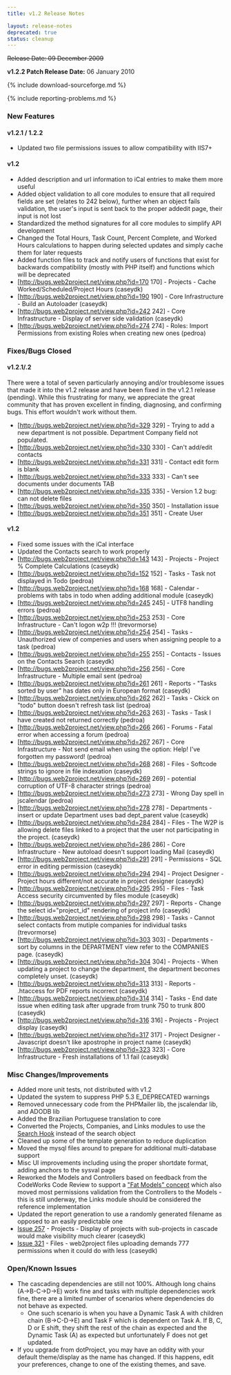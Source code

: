 ```yaml
---
title: v1.2 Release Notes

layout: release-notes
deprecated: true
status: cleanup
---
```


<s>Release Date: 09 December 2009 </s>

**v1.2.2 Patch Release Date:** 06 January 2010

{% include download-sourceforge.md %}

{% include reporting-problems.md %}

### New Features

#### v1.2.1 / 1.2.2

* Updated two file permissions issues to allow compatibility with IIS7+

#### v1.2

* Added description and url information to iCal entries to make them more useful
* Added object validation to all core modules to ensure that all required fields are set (relates to 242 below), further when an object fails validation, the user's input is sent back to the proper addedit page, their input is not lost
* Standardized the method signatures for all core modules to simplify API development
* Changed the Total Hours, Task Count, Percent Complete, and Worked Hours calculations to happen during selected updates and simply cache them for later requests
* Added function files to track and notify users of functions that exist for backwards compatibility (mostly with PHP itself) and functions which will be deprecated
* [http://bugs.web2project.net/view.php?id=170 170] - Projects - Cache Worked/Scheduled/Project Hours (caseydk)
* [http://bugs.web2project.net/view.php?id=190 190] - Core Infrastructure - Build an Autoloader (caseydk)
* [http://bugs.web2project.net/view.php?id=242 242] - Core Infrastructure - Display of server side validation (caseydk)
* [http://bugs.web2project.net/view.php?id=274 274] - Roles: Import Permissions from existing Roles when creating new ones (pedroa)

### Fixes/Bugs Closed

#### v1.2.1/.2

There were a total of seven particularly annoying and/or troublesome issues that made it into the v1.2 release  and have been fixed in the v1.2.1 release (pending).  While this frustrating for many, we appreciate the great community that has proven excellent in finding, diagnosing, and confirming bugs.  This effort wouldn't work without them.

* [http://bugs.web2project.net/view.php?id=329 329] - Trying to add a new department is not possible. Department Company field not populated.
* [http://bugs.web2project.net/view.php?id=330 330] - Can't add/edit contacts
* [http://bugs.web2project.net/view.php?id=331 331] - Contact edit form is blank
* [http://bugs.web2project.net/view.php?id=333 333] - Can't see documents under documents TAB
* [http://bugs.web2project.net/view.php?id=335 335] - Version 1.2 bug: can not delete files
* [http://bugs.web2project.net/view.php?id=350 350] - Installation issue
* [http://bugs.web2project.net/view.php?id=351 351] - Create User

#### v1.2

* Fixed some issues with the iCal interface
* Updated the Contacts search to work properly
* [http://bugs.web2project.net/view.php?id=143 143] - Projects - Project % Complete Calculations (caseydk)
* [http://bugs.web2project.net/view.php?id=152 152] - Tasks - Task not displayed in Todo (pedroa)
* [http://bugs.web2project.net/view.php?id=168 168] - Calendar - problems with tabs in todo when adding additional module (caseydk)
* [http://bugs.web2project.net/view.php?id=245 245] - UTF8 handling errors (pedroa)
* [http://bugs.web2project.net/view.php?id=253 253] - Core Infrastructure - Can't logon w2p !!! (trevormorse)
* [http://bugs.web2project.net/view.php?id=254 254] - Tasks - Unauthorized view of compenies and users when assigning people to a task (pedroa)
* [http://bugs.web2project.net/view.php?id=255 255] - Contacts - Issues on the Contacts Search (caseydk)
* [http://bugs.web2project.net/view.php?id=256 256] - Core Infrastructure - Multiple email sent (pedroa)
* [http://bugs.web2project.net/view.php?id=261 261] - Reports - "Tasks sorted by user" has dates only in European format (caseydk)
* [http://bugs.web2project.net/view.php?id=262 262] - Tasks - Ckick on "todo" button doesn't refresh task list (pedroa)
* [http://bugs.web2project.net/view.php?id=263 263] - Tasks - Task I have created not returned correctly (pedroa)
* [http://bugs.web2project.net/view.php?id=266 266] - Forums - Fatal error when accessing a forum (pedroa)
* [http://bugs.web2project.net/view.php?id=267 267] - Core Infrastructure - Not send email when using the option: Help! I've forgotten my password! (pedroa)
* [http://bugs.web2project.net/view.php?id=268 268] - Files - Softcode strings to ignore in file indexation (caseydk)
* [http://bugs.web2project.net/view.php?id=269 269] - potential corruption of UTF-8 character strings (pedroa)
* [http://bugs.web2project.net/view.php?id=273 273] - Wrong Day spell in jscalendar (pedroa)
* [http://bugs.web2project.net/view.php?id=278 278] - Departments - insert or update Department uses bad dept_parent value (caseydk)
* [http://bugs.web2project.net/view.php?id=284 284] - Files - The W2P is allowing delete files linked to a project that the user not participating in the project. (caseydk)
* [http://bugs.web2project.net/view.php?id=286 286] - Core Infrastructure - New autoload doesn't support loading Mail (caseydk)
* [http://bugs.web2project.net/view.php?id=291 291] - Permissions - SQL error in editing permission (caseydk)
* [http://bugs.web2project.net/view.php?id=294 294] - Project Designer - Project hours different/not accurate in project designer (caseydk)
* [http://bugs.web2project.net/view.php?id=295 295] - Files - Task Access security circumvented by files module (caseydk)
* [http://bugs.web2project.net/view.php?id=297 297] - Reports - Change the select id="project_id" rendering of project info (caseydk)
* [http://bugs.web2project.net/view.php?id=298 298] - Tasks - Cannot select contacts from mutiple companies for individual tasks (trevormorse)
* [http://bugs.web2project.net/view.php?id=303 303] - Departments - sort by columns in the DEPARTMENT view refer to the COMPANIES page. (caseydk)
* [http://bugs.web2project.net/view.php?id=304 304] - Projects - When updating a project to change the department, the department becomes completely unset. (caseydk)
* [http://bugs.web2project.net/view.php?id=313 313] - Reports - .htaccess for PDF reports incorrect (caseydk)
* [http://bugs.web2project.net/view.php?id=314 314] - Tasks - End date issue when editing task after upgrade from trunk 750 to trunk 800 (caseydk)
* [http://bugs.web2project.net/view.php?id=316 316] - Projects - Project display (caseydk)
* [http://bugs.web2project.net/view.php?id=317 317] - Project Designer - Javascript doesn't like apostrophe in project name (caseydk)
* [http://bugs.web2project.net/view.php?id=323 323] - Core Infrastructure - Fresh installations of 1.1 fail (caseydk)

### Misc Changes/Improvements

* Added more unit tests, not distributed with v1.2
* Updated the system to suppress PHP 5.3 E_DEPRECATED warnings
* Removed unnecessary code from the PHPMailer lib, the jscalendar lib, and ADODB lib
* Added the Brazilian Portuguese translation to core
* Converted the Projects, Companies, and Links modules to use the [Search Hook](/docs/search-hook.html) instead of the search object
* Cleaned up some of the template generation to reduce duplication
* Moved the mysql files around to prepare for additional multi-database support
* Misc UI improvements including using the proper shortdate format, adding anchors to the sysval page
* Reworked the Models and Controllers based on feedback from the CodeWorks Code Review to support a ["Fat Models" concept](http://blueparabola.com/blog/fat-models-are-good) which also moved most permissions validation from the Controllers to the Models - this is still underway, the Links module should be considered the reference implementation
* Updated the report generation to use a randomly generated filename as opposed to an easily predictable one
* [Issue 257](http://bugs.web2project.net/view.php?id=257) - Projects - Display of projects with sub-projects in cascade would make visibility much clearer (caseydk)
* [Issue 321](http://bugs.web2project.net/view.php?id=321) - Files - web2project files uploading demands 777 permissions when it could do with less (caseydk)

### Open/Known Issues

* The cascading dependencies are still not 100%.  Although long chains (A->B-C->D->E) work fine and tasks with multiple dependencies work fine, there are a limited number of scenarios where dependencies do not behave as expected.
  * One such scenario is when you have a Dynamic Task A with children chain (B->C-D->E) and Task F which is dependent on Task A.  If B, C, D or E shift, they shift the rest of the chain as expected and the Dynamic Task (A) as expected but unfortunately F does not get updated.
* If you upgrade from dotProject, you may have an oddity with your default theme/display as the name has changed.  If this happens, edit your preferences, change to one of the existing themes, and save.